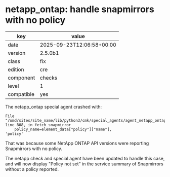 [//]: # (werk v2)
# netapp_ontap: handle snapmirrors with no policy

key        | value
---------- | ---
date       | 2025-09-23T12:06:58+00:00
version    | 2.5.0b1
class      | fix
edition    | cre
component  | checks
level      | 1
compatible | yes

The netapp_ontap special agent crashed with:

    File "/omd/sites/site_name/lib/python3/cmk/special_agents/agent_netapp_ontap.py", line 808, in fetch_snapmirror
        policy_name=element_data["policy"]["name"],
    'policy'

That was because some NetApp ONTAP API versions were reporting Snapmirrors with no policy.

The netapp check and special agent have been updated to handle this case,
and will now display "Policy not set" in the service summary of Snapmirrors without a policy reported.
